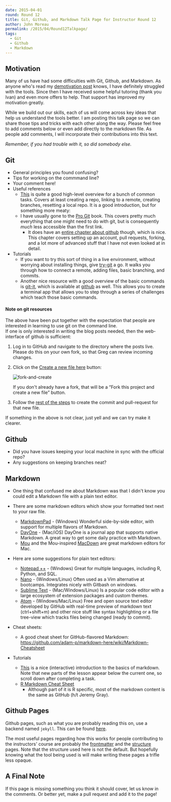 ```yaml
---
date: 2015-04-01
round: Round 12
title: Git, Github, and Markdown Talk Page for Instructor Round 12
author: John Moreau
permalink: /2015/04/Round12Talkpage/
tags:
  - Git
  - Github
  - Markdown
---
```

## Motivation
Many of us have had some difficulties with Git, Github, and Markdown. As anyone who's read my [demotivation post](http://swcarpentry.github.io/training-course/2015/03/john-moreau-motivation/) knows, I have definitely struggled with the tools. Since then I have received some helpful tutoring (thank you Ivan) and even more offers to help. That support has improved my motivation greatly.

While we build out our skills, each of us will come across key ideas that help us understand the tools better. I am posting this talk page so we can share those tips and tricks with each other along the way. Please feel free to add comments below or even add directly to the markdown file. As people add comments, I will incorporate their contributions into this text.

*Remember, if you had trouble with it, so did somebody else.*

## Git

-   General principles you found confusing?
-   Tips for working on the commmand line?
-   Your comment here!
-   Useful references
    -   [This](https://rogerdudler.github.io/git-guide/) is quite a good
        high-level overview for a bunch of common tasks. Covers at least
        creating a repo, linking to a remote, creating branches, resetting a
        local repo. It is a good introduction, but for something more meaty:
    -   I have usually gone to the [Pro Git](http://git-scm.com/book/en/v2)
        book.
        This covers pretty much everything that one might need to do with git,
        but is consequently _much_ less accessible than the first link.
        -   It does have an [entire chapter about github](http://git-scm.com/book/en/v2/GitHub-Account-Setup-and-Configuration)
        though, which is nice. This chapter covers setting up an account, pull
        requests, forking, and a lot more of advanced stuff that I have not
        even looked at in detail.
-   Tutorials
    -   If you want to try this sort of thing in a live environment, without
        worrying about installing things, give [try-git](https://try.github.io/)
        a go. It walks you through how to connect a remote, adding files, basic
        branching, and commits.
    -   Another nice resource with a good overview of the basic commands is
        [git-it](http://jlord.us/git-it/), which is available at [github](https://github.com/jlord/git-it)
        as well. This allows you to create a terminal app that allows you to
        step through a series of challenges which teach those basic commands.

#### Note on git resources

The above have been put together with the expectation that people are interested
in learning to use git on the command line.  
If one is only interested in writing the blog posts needed, then the
web-interface of github is sufficient:

1. Log in to GitHub and navigate to the directory where the posts live.  
    Please do this on your own fork, so that Greg can review incoming changes.
2. Click on the [Create a new file here](https://help.github.com/articles/creating-new-files/) button:

    ![fork-and-create](https://cloud.githubusercontent.com/assets/209920/6977500/83b02104-d973-11e4-890e-6584eeccf159.png)

    If you don't already have a fork, that will be a “Fork this project and create a new file” button.

3. Follow the
[rest of the steps](https://help.github.com/articles/creating-new-files/)
to create the commit and pull-request for that new file.

If something in the above is not clear, just yell and we can try make it
clearer.

## Github

-   Did you have issues keeping your local machine in sync with the official repo?
-   Any suggestions on keeping branches neat?

## Markdown

-   One thing that confused me about Markdown was that I didn't know you could edit a Markdown file with a plain text editor.
-   There are some markdown editors which show your formatted text next to your raw file.
    -   [MarkdownPad](http://markdownpad.com/) - (Windows) Wonderful side-by-side editor, with support for multiple flavors of Markdown.
    -   [DayOne](http://dayoneapp.com/) - (Mac/iOS) DayOne is a journal app that supports native Markdown. A great way to get some daily practice with Markdown.
    -   [Mou](http://25.io/mou/) and the Mou-inspired [MacDown](http://macdown.uranusjr.com/) are great markdown editors for Mac.
-   Here are some suggestions for plain text editors:
    -   [Notepad ++](http://notepad-plus-plus.org/) - (Windows) Great for multiple languages, including R, Python, and SQL.
    -   [Nano](http://www.nano-editor.org/download.php) - (Windows/Linux) Often used as a Vim alternative at bootcamps. Integrates nicely with Gitbash on windows.
    -   [Sublime Text](http://www.sublimetext.com/) - (Mac/Windows/Linux) Is a popular code editor with a large ecosystem of extension packages and custom themes.
    -   [Atom](https://atom.io/)  - (Windows/Mac/Linux) Free and open source text editor developed by GitHub with real-time preview of markdown text (ctrl+shift+m) and other nice stuff like syntax highlighting or a file tree-view which tracks files being changed (ready to commit).
- Cheat sheets:
    -   A good cheat sheet for GitHub-flavored Markdown: https://github.com/adam-p/markdown-here/wiki/Markdown-Cheatsheet

-  Tutorials
    -   [This](http://markdowntutorial.com/)
     is a nice (interactive) introduction to the basics of markdown.
     Note that new parts of the lesson appear below the current one, so scroll down after completing a task.
    -   [R Markdown Cheat Sheet](http://shiny.rstudio.com/articles/rm-cheatsheet.html)
        - Although part of it is R specific, most of the markdown content is the same as GitHub (h/t Jeremy Gray). 

## Github Pages

Github pages, such as what you are probably reading this on, use a backend
named `jekyll`. This can be found [here](http://jekyllrb.com/).

The most useful pages regarding how this works for people contributing to the
instructors' course are probably the
 [frontmatter](http://jekyllrb.com/docs/frontmatter/) and the
 [structure](http://jekyllrb.com/docs/structure/) pages. Note that the
 structure used here is not the default. But hopefully knowing what the tool
 being used is will make writing these pages a trifle less opaque.

## A Final Note

If this page is missing something you think it should cover, let us know in the comments.
Or better yet, make a pull request and add it to the page!
